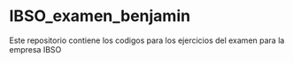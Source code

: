 # IBSO_examen_benjamin
Este repositorio contiene los codigos para los ejercicios del examen para la empresa IBSO
